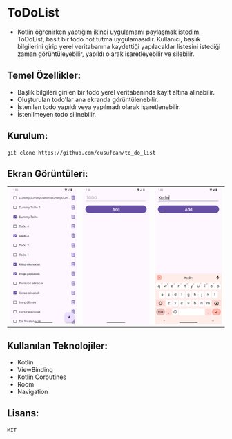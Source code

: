 # ToDoList

+ Kotlin öğrenirken yaptığım ikinci uygulamamı paylaşmak istedim. ToDoList, basit bir todo not tutma uygulamasıdır. Kullanıcı, başlık bilgilerini girip yerel veritabanına kaydettiği yapılacaklar listesini istediği zaman görüntüleyebilir, yapıldı olarak işaretleyebilir ve silebilir.

## Temel Özellikler:

+ Başlık bilgileri girilen bir todo yerel veritabanında kayıt altına alınabilir.
+ Oluşturulan todo'lar ana ekranda görüntülenebilir.
+ İstenilen todo yapıldı veya yapılmadı olarak işaretlenebilir.
+ İstenilmeyen todo silinebilir.

## Kurulum:

    git clone https://github.com/cusufcan/to_do_list

## Ekran Görüntüleri:

<table>
    <tr>
        <td><img src="app/src/main/res/drawable/ss1.png" alt="1"></td>
        <td><img src="app/src/main/res/drawable/ss2.png" alt="2"></td>
        <td><img src="app/src/main/res/drawable/ss3.png" alt="3"></td>
    </tr>
</table>

## Kullanılan Teknolojiler:

+ Kotlin
+ ViewBinding
+ Kotlin Coroutines
+ Room
+ Navigation

## Lisans:

    MIT

